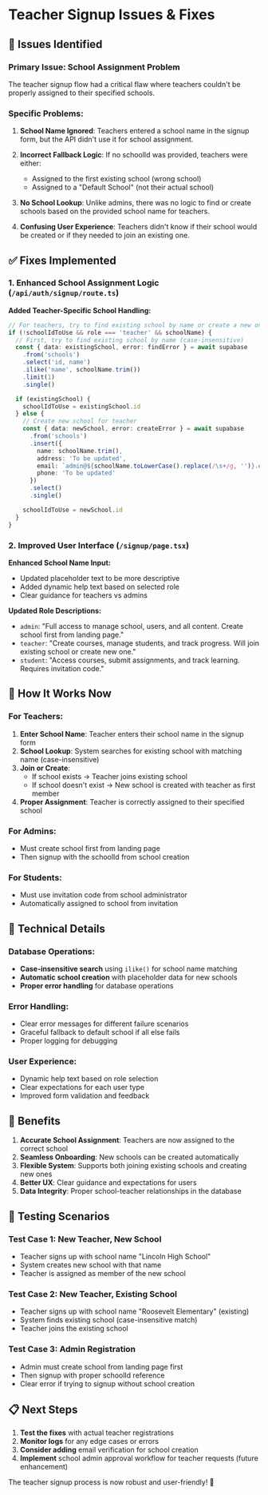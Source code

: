 # Teacher Signup Issues & Fixes

## 🚨 **Issues Identified**

### Primary Issue: School Assignment Problem
The teacher signup flow had a critical flaw where teachers couldn't be properly assigned to their specified schools.

### Specific Problems:

1. **School Name Ignored**: Teachers entered a school name in the signup form, but the API didn't use it for school assignment.

2. **Incorrect Fallback Logic**: If no schoolId was provided, teachers were either:
   - Assigned to the first existing school (wrong school)
   - Assigned to a "Default School" (not their actual school)

3. **No School Lookup**: Unlike admins, there was no logic to find or create schools based on the provided school name for teachers.

4. **Confusing User Experience**: Teachers didn't know if their school would be created or if they needed to join an existing one.

## ✅ **Fixes Implemented**

### 1. Enhanced School Assignment Logic (`/api/auth/signup/route.ts`)

**Added Teacher-Specific School Handling:**
```typescript
// For teachers, try to find existing school by name or create a new one
if (!schoolIdToUse && role === 'teacher' && schoolName) {
  // First, try to find existing school by name (case-insensitive)
  const { data: existingSchool, error: findError } = await supabase
    .from('schools')
    .select('id, name')
    .ilike('name', schoolName.trim())
    .limit(1)
    .single()

  if (existingSchool) {
    schoolIdToUse = existingSchool.id
  } else {
    // Create new school for teacher
    const { data: newSchool, error: createError } = await supabase
      .from('schools')
      .insert({
        name: schoolName.trim(),
        address: 'To be updated',
        email: `admin@${schoolName.toLowerCase().replace(/\s+/g, '')}.edu`,
        phone: 'To be updated'
      })
      .select()
      .single()

    schoolIdToUse = newSchool.id
  }
}
```

### 2. Improved User Interface (`/signup/page.tsx`)

**Enhanced School Name Input:**
- Updated placeholder text to be more descriptive
- Added dynamic help text based on selected role
- Clear guidance for teachers vs admins

**Updated Role Descriptions:**
- `admin`: "Full access to manage school, users, and all content. Create school first from landing page."
- `teacher`: "Create courses, manage students, and track progress. Will join existing school or create new one."
- `student`: "Access courses, submit assignments, and track learning. Requires invitation code."

## 🎯 **How It Works Now**

### For Teachers:
1. **Enter School Name**: Teacher enters their school name in the signup form
2. **School Lookup**: System searches for existing school with matching name (case-insensitive)
3. **Join or Create**:
   - If school exists → Teacher joins existing school
   - If school doesn't exist → New school is created with teacher as first member
4. **Proper Assignment**: Teacher is correctly assigned to their specified school

### For Admins:
- Must create school first from landing page
- Then signup with the schoolId from school creation

### For Students:
- Must use invitation code from school administrator
- Automatically assigned to school from invitation

## 🔧 **Technical Details**

### Database Operations:
- **Case-insensitive search** using `ilike()` for school name matching
- **Automatic school creation** with placeholder data for new schools
- **Proper error handling** for database operations

### Error Handling:
- Clear error messages for different failure scenarios
- Graceful fallback to default school if all else fails
- Proper logging for debugging

### User Experience:
- Dynamic help text based on role selection
- Clear expectations for each user type
- Improved form validation and feedback

## 🚀 **Benefits**

1. **Accurate School Assignment**: Teachers are now assigned to the correct school
2. **Seamless Onboarding**: New schools can be created automatically
3. **Flexible System**: Supports both joining existing schools and creating new ones
4. **Better UX**: Clear guidance and expectations for users
5. **Data Integrity**: Proper school-teacher relationships in the database

## 🧪 **Testing Scenarios**

### Test Case 1: New Teacher, New School
- Teacher signs up with school name "Lincoln High School"
- System creates new school with that name
- Teacher is assigned as member of the new school

### Test Case 2: New Teacher, Existing School
- Teacher signs up with school name "Roosevelt Elementary" (existing)
- System finds existing school (case-insensitive match)
- Teacher joins the existing school

### Test Case 3: Admin Registration
- Admin must create school from landing page first
- Then signup with proper schoolId reference
- Clear error if trying to signup without school creation

## 📋 **Next Steps**

1. **Test the fixes** with actual teacher registrations
2. **Monitor logs** for any edge cases or errors
3. **Consider adding** email verification for school creation
4. **Implement** school admin approval workflow for teacher requests (future enhancement)

The teacher signup process is now robust and user-friendly! 🎉




